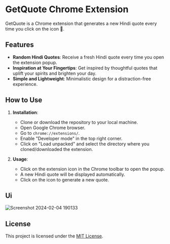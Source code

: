 # GetQuote Chrome Extension

GetQuote is a Chrome extension that generates a new Hindi quote every time you click on the icon 🌟.

## Features

- **Random Hindi Quotes**: Receive a fresh Hindi quote every time you open the extension popup.
- **Inspiration at Your Fingertips**: Get inspired by thoughtful quotes that uplift your spirits and brighten your day.
- **Simple and Lightweight**: Minimalistic design for a distraction-free experience.

## How to Use

1. **Installation**:
   - Clone or download the repository to your local machine.
   - Open Google Chrome browser.
   - Go to `chrome://extensions/`.
   - Enable "Developer mode" in the top right corner.
   - Click on "Load unpacked" and select the directory where you cloned/downloaded the extension.

2. **Usage**:
   - Click on the extension icon in the Chrome toolbar to open the popup.
   - A new Hindi quote will be displayed automatically.
   - Click on the icon to generate a new quote.

## Ui
![Screenshot 2024-02-04 190133](https://github.com/Darshanjasani73/GetQuote-ChromeExtension/assets/167104440/1f31bf20-b8b2-4f0e-a24b-88ae35330157)

## License

This project is licensed under the [MIT License](LICENSE).
